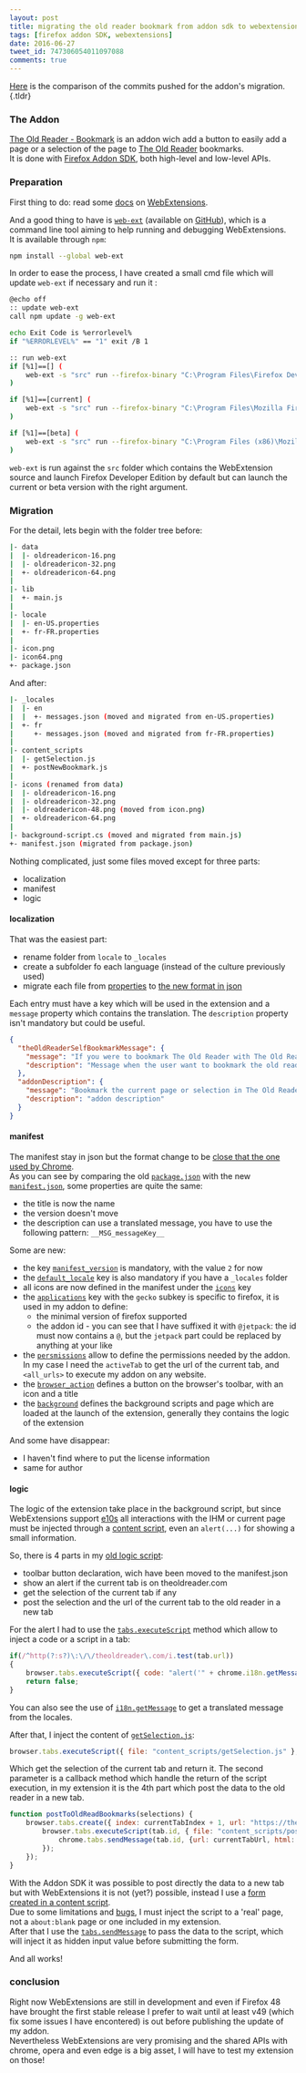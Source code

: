 ```yaml
---
layout: post
title: migrating the old reader bookmark from addon sdk to webextensions
tags: [firefox addon SDK, webextensions]
date: 2016-06-27
tweet_id: 747306054011097088
comments: true
---
```


[Here](https://github.com/laedit/the-old-reader-bookmark/compare/7ae5b664a477db4a65aab0ceb63698496c103583...ccf3eac7a37ef260e44cda7d3847cfe9bc55faf3) is the comparison of the commits pushed for the addon's migration.{.tldr}


### The Addon


[The Old Reader - Bookmark](https://addons.mozilla.org/en-US/firefox/addon/the-old-reader-bookmark/) is an addon wich add a button to easily add a page or a selection of the page to [The Old Reader](https://theoldreader.com) bookmarks.  
It is done with [Firefox Addon SDK](https://developer.mozilla.org/en-US/Add-ons/SDK), both high-level and low-level APIs.


### Preparation

First thing to do: read some [docs](https://developer.mozilla.org/en-US/Add-ons/WebExtensions) on [WebExtensions](https://wiki.mozilla.org/WebExtensions).

And a good thing to have is [`web-ext`](https://blog.mozilla.org/addons/2016/04/14/developing-extensions-with-web-ext-1-0/) (available on [GitHub](https://github.com/mozilla/web-ext)), which is a command line tool aiming to help running and debugging WebExtensions.  
It is available through `npm`:

``` bash
npm install --global web-ext
```

In order to ease the process, I have created a small cmd file which will update `web-ext` if necessary and run it :

``` bash
@echo off
:: update web-ext
call npm update -g web-ext

echo Exit Code is %errorlevel%
if "%ERRORLEVEL%" == "1" exit /B 1

:: run web-ext
if [%1]==[] (
    web-ext -s "src" run --firefox-binary "C:\Program Files\Firefox Developer Edition\firefox.exe"
)

if [%1]==[current] (
    web-ext -s "src" run --firefox-binary "C:\Program Files\Mozilla Firefox\firefox.exe"
)

if [%1]==[beta] (
    web-ext -s "src" run --firefox-binary "C:\Program Files (x86)\Mozilla Firefox Beta\firefox.exe"
)
```

`web-ext` is run against the `src` folder which contains the WebExtension source and launch Firefox Developer Edition by default but can launch the current or beta version with the right argument.


### Migration

For the detail, lets begin with the folder tree before:

``` bash
|- data
|  |- oldreadericon-16.png
|  |- oldreadericon-32.png
|  +- oldreadericon-64.png
|
|- lib
|  +- main.js
|
|- locale
|  |- en-US.properties
|  +- fr-FR.properties
|
|- icon.png
|- icon64.png
+- package.json
```

And after:

``` bash
|- _locales
|  |- en
|  |  +- messages.json (moved and migrated from en-US.properties)
|  +- fr
|     +- messages.json (moved and migrated from fr-FR.properties)
|
|- content_scripts
|  |- getSelection.js
|  +- postNewBookmark.js
|
|- icons (renamed from data)
|  |- oldreadericon-16.png
|  |- oldreadericon-32.png
|  |- oldreadericon-48.png (moved from icon.png)
|  +- oldreadericon-64.png
|
|- background-script.cs (moved and migrated from main.js)
+- manifest.json (migrated from package.json)
```

Nothing complicated, just some files moved except for three parts:

- localization
- manifest
- logic

#### localization

That was the easiest part:

- rename folder from `locale` to `_locales`
- create a subfolder fo each language (instead of the culture previously used)
- migrate each file from [properties](https://developer.mozilla.org/en-US/Add-ons/SDK/Tutorials/l10n) to [the new format in json](https://developer.mozilla.org/en-US/Add-ons/WebExtensions/Internationalization)

Each entry must have a key which will be used in the extension and a `message` property which contains the translation. The `description` property isn't mandatory but could be useful.

``` json
{
  "theOldReaderSelfBookmarkMessage": {
    "message": "If you were to bookmark The Old Reader with The Old Reader then the universe will fold in on itself and become a very large black hole.",
    "description": "Message when the user want to bookmark the old reader itself"
  },
  "addonDescription": {
    "message": "Bookmark the current page or selection in The Old Reader (premium membership needed)",
    "description": "addon description"
  }
}
```

#### manifest

The manifest stay in json but the format change to be [close that the one used by Chrome](https://developer.mozilla.org/en-US/Add-ons/WebExtensions/manifest.json).  
As you can see by comparing the old [`package.json`](https://github.com/laedit/the-old-reader-bookmark/blob/7ae5b664a477db4a65aab0ceb63698496c103583/src/package.json) with the new [`manifest.json`](https://github.com/laedit/the-old-reader-bookmark/blob/master/src/manifest.json), some properties are quite the same:

- the title is now the name
- the version doesn't move
- the description can use a translated message, you have to use the following pattern: `__MSG_messageKey__`

Some are new:

- the key [`manifest_version`](https://developer.mozilla.org/en-US/Add-ons/WebExtensions/manifest.json/manifest_version) is mandatory, with the value `2` for now
- the [`default_locale`](https://developer.mozilla.org/en-US/Add-ons/WebExtensions/manifest.json/default_locale) key is also mandatory if you have a `_locales` folder
- all icons are now defined in the manifest under the [`icons`](https://developer.mozilla.org/en-US/Add-ons/WebExtensions/manifest.json/icons) key
- the [`applications`](https://developer.mozilla.org/en-US/Add-ons/WebExtensions/manifest.json/applications) key with the `gecko` subkey is specific to firefox, it is used in my addon to define:
  - the minimal version of firefox supported
  - the addon id - you can see that I have suffixed it with `@jetpack`: the id must now contains a `@`, but the `jetpack` part could be replaced by anything at your like
- the [`persmissions`](https://developer.mozilla.org/en-US/Add-ons/WebExtensions/manifest.json/permissions) allow to define the permissions needed by the addon. In my case I need the `activeTab` to get the url of the current tab, and `<all_urls>` to execute my addon on any website.
- the [`browser_action`](https://developer.mozilla.org/en-US/Add-ons/WebExtensions/manifest.json/browser_action) defines a button on the browser's toolbar, with an icon and a title
- the [`background`](https://developer.mozilla.org/en-US/Add-ons/WebExtensions/manifest.json/background) defines the background scripts and page which are loaded at the launch of the extension, generally they contains the logic of the extension

And some have disappear:

- I haven't find where to put the license information
- same for author

#### logic

The logic of the extension take place in the background script, but since WebExtensions support [e10s](https://wiki.mozilla.org/Electrolysis) all interactions with the IHM or current page must be injected through a [content script](https://developer.mozilla.org/en-US/Add-ons/WebExtensions/Content_scripts), even an `alert(...)` for showing a small information.

So, there is 4 parts in my [old logic script](https://github.com/laedit/the-old-reader-bookmark/blob/7ae5b664a477db4a65aab0ceb63698496c103583/src/lib/main.js):

- toolbar button declaration, wich have been moved to the manifest.json
- show an alert if the current tab is on theoldreader.com
- get the selection of the current tab if any
- post the selection and the url of the current tab to the old reader in a new tab

For the alert I had to use the [`tabs.executeScript`](https://developer.mozilla.org/en-US/Add-ons/WebExtensions/API/tabs/executeScript) method which allow to inject a code or a script in a tab:

``` js
if(/^http(?:s?)\:\/\/theoldreader\.com/i.test(tab.url))
{
    browser.tabs.executeScript({ code: "alert('" + chrome.i18n.getMessage("theOldReaderSelfBookmarkMessage") + "');" });
    return false;
}
```

You can also see the use of [`i18n.getMessage`](https://developer.mozilla.org/en-US/Add-ons/WebExtensions/API/i18n/getMessage) to get a translated message from the locales.

After that, I inject the content of [`getSelection.js`](https://github.com/laedit/the-old-reader-bookmark/blob/ccf3eac7a37ef260e44cda7d3847cfe9bc55faf3/src/content_scripts/getSelection.js):

``` js
browser.tabs.executeScript({ file: "content_scripts/getSelection.js" }, postToOldReadBookmarks);
```

Which get the selection of the current tab and return it. The second parameter is a callback method which handle the return of the script execution, in my extension it is the 4th part which post the data to the old reader in a new tab.

``` js
function postToOldReadBookmarks(selections) {
    browser.tabs.create({ index: currentTabIndex + 1, url: "https://theoldreader.com/bookmarks/bookmark" }, function (tab) {
        browser.tabs.executeScript(tab.id, { file: "content_scripts/postNewBookmark.js" }, function () {
            chrome.tabs.sendMessage(tab.id, {url: currentTabUrl, html: selections});
        });
    });
}
```

With the Addon SDK it was possible to post directly the data to a new tab but with WebExtensions it is not (yet?) possible, instead I use a [form created in a content script](https://github.com/laedit/the-old-reader-bookmark/blob/ccf3eac7a37ef260e44cda7d3847cfe9bc55faf3/src/content_scripts/postNewBookmark.js).  
Due to some limitations and [bugs](https://bugzilla.mozilla.org/show_bug.cgi?id=1272890), I must inject the script to a 'real' page, not a `about:blank` page or one included in my extension.  
After that I use the [`tabs.sendMessage`](https://developer.mozilla.org/en-US/Add-ons/WebExtensions/API/tabs/sendMessage) to pass the data to the script, which will inject it as hidden input value before submitting the form.

And all works!

### conclusion

Right now WebExtensions are still in development and even if Firefox 48 have brought the first stable release I prefer to wait until at least v49 (which fix some issues I have encontered) is out before publishing the update of my addon.  
Nevertheless WebExtensions are very promising and the shared APIs with chrome, opera and even edge is a big asset, I will have to test my extension on those!